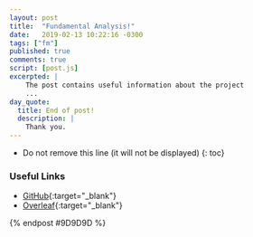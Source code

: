 ```yaml
---
layout: post
title:  "Fundamental Analysis!"
date:   2019-02-13 10:22:16 -0300
tags: ["fm"]
published: true
comments: true
script: [post.js]
excerpted: |
    The post contains useful information about the project
    ...
day_quote:
  title: End of post!
  description: |
    Thank you.
---
```



* Do not remove this line (it will not be displayed)
{: toc}

<!--[Emoji Syntax](https://www.webpagefx.com/tools/emoji-cheat-sheet/){:target="_blank"}-->

### Useful Links


- [GitHub](){:target="_blank"}
- [Overleaf](https://www.overleaf.com/project/5d7fd5530cc36100014c6e95){:target="_blank"}





{% endpost #9D9D9D %}
